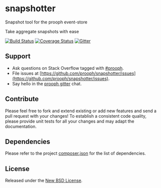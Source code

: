 # snapshotter

Snapshot tool for the prooph event-store

Take aggregate snapshots with ease

[![Build Status](https://travis-ci.org/prooph/snapshotter.svg?branch=master)](https://travis-ci.org/prooph/snapshotter)
[![Coverage Status](https://coveralls.io/repos/prooph/snapshotter/badge.svg?branch=master&service=github)](https://coveralls.io/github/prooph/snapshotter?branch=master)
[![Gitter](https://badges.gitter.im/Join%20Chat.svg)](https://gitter.im/prooph/improoph)

## Support

- Ask questions on Stack Overflow tagged with [#prooph](https://stackoverflow.com/questions/tagged/prooph).
- File issues at [https://github.com/prooph/snapshotter/issues](https://github.com/prooph/snapshotter/issues).
- Say hello in the [prooph gitter](https://gitter.im/prooph/improoph) chat.

## Contribute

Please feel free to fork and extend existing or add new features and send a pull request with your changes!
To establish a consistent code quality, please provide unit tests for all your changes and may adapt the documentation.

## Dependencies

Please refer to the project [composer.json](composer.json) for the list of dependencies.

## License

Released under the [New BSD License](LICENSE).
